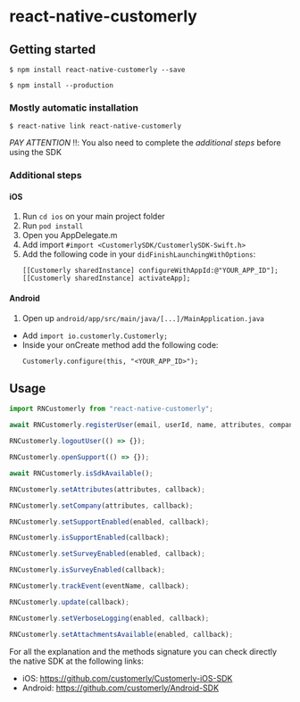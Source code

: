 # react-native-customerly

## Getting started

`$ npm install react-native-customerly --save`

`$ npm install --production`

### Mostly automatic installation

`$ react-native link react-native-customerly`


_PAY ATTENTION_ ‼️: You also need to complete the _additional steps_ before using the SDK

### Additional steps

#### iOS

1. Run `cd ios` on your main project folder
2. Run `pod install`
3. Open you AppDelegate.m
4. Add import `#import <CustomerlySDK/CustomerlySDK-Swift.h>`
5. Add the following code in your `didFinishLaunchingWithOptions`:
   ```
   [[Customerly sharedInstance] configureWithAppId:@"YOUR_APP_ID"];
   [[Customerly sharedInstance] activateApp];
   ```

#### Android

1. Open up `android/app/src/main/java/[...]/MainApplication.java`

- Add `import io.customerly.Customerly;`
- Inside your onCreate method add the following code:
  ```
  Customerly.configure(this, "<YOUR_APP_ID>");
  ```

## Usage

```javascript
import RNCustomerly from "react-native-customerly";

await RNCustomerly.registerUser(email, userId, name, attributes, company);

RNCustomerly.logoutUser(() => {});

RNCustomerly.openSupport(() => {});

await RNCustomerly.isSdkAvailable();

RNCustomerly.setAttributes(attributes, callback);

RNCustomerly.setCompany(attributes, callback);

RNCustomerly.setSupportEnabled(enabled, callback);

RNCustomerly.isSupportEnabled(callback);

RNCustomerly.setSurveyEnabled(enabled, callback);

RNCustomerly.isSurveyEnabled(callback);

RNCustomerly.trackEvent(eventName, callback);

RNCustomerly.update(callback);

RNCustomerly.setVerboseLogging(enabled, callback);

RNCustomerly.setAttachmentsAvailable(enabled, callback);
```

For all the explanation and the methods signature you can check directly the native SDK at the following links:
 - iOS: https://github.com/customerly/Customerly-iOS-SDK
 - Android: https://github.com/customerly/Android-SDK
